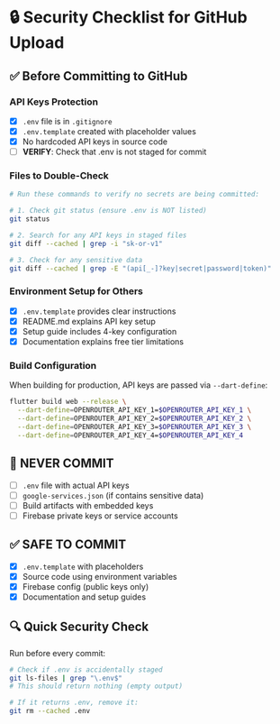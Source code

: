 # 🔒 Security Checklist for GitHub Upload

## ✅ Before Committing to GitHub

### API Keys Protection
- [x] `.env` file is in `.gitignore` 
- [x] `.env.template` created with placeholder values
- [x] No hardcoded API keys in source code
- [ ] **VERIFY**: Check that .env is not staged for commit

### Files to Double-Check
```bash
# Run these commands to verify no secrets are being committed:

# 1. Check git status (ensure .env is NOT listed)
git status

# 2. Search for any API keys in staged files
git diff --cached | grep -i "sk-or-v1"

# 3. Check for any sensitive data
git diff --cached | grep -E "(api[_-]?key|secret|password|token)"
```

### Environment Setup for Others
- [x] `.env.template` provides clear instructions
- [x] README.md explains API key setup
- [x] Setup guide includes 4-key configuration
- [x] Documentation explains free tier limitations

### Build Configuration
When building for production, API keys are passed via `--dart-define`:
```bash
flutter build web --release \
  --dart-define=OPENROUTER_API_KEY_1=$OPENROUTER_API_KEY_1 \
  --dart-define=OPENROUTER_API_KEY_2=$OPENROUTER_API_KEY_2 \
  --dart-define=OPENROUTER_API_KEY_3=$OPENROUTER_API_KEY_3 \
  --dart-define=OPENROUTER_API_KEY_4=$OPENROUTER_API_KEY_4
```

## 🚨 NEVER COMMIT
- [ ] `.env` file with actual API keys
- [ ] `google-services.json` (if contains sensitive data)
- [ ] Build artifacts with embedded keys
- [ ] Firebase private keys or service accounts

## ✅ SAFE TO COMMIT
- [x] `.env.template` with placeholders
- [x] Source code using environment variables
- [x] Firebase config (public keys only)
- [x] Documentation and setup guides

## 🔍 Quick Security Check
Run before every commit:
```bash
# Check if .env is accidentally staged
git ls-files | grep "\.env$"
# This should return nothing (empty output)

# If it returns .env, remove it:
git rm --cached .env
```